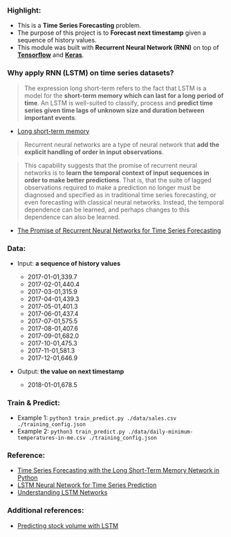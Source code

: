 ### Highlight:
- This is a **Time Series Forecasting** problem.
- The purpose of this project is to **Forecast next timestamp** given a sequence of history values.
- This module was built with **Recurrent Neural Network (RNN)** on top of **[Tensorflow](https://github.com/tensorflow/tensorflow)** and **[Keras](https://github.com/keras-team/keras)**.

### Why apply RNN (LSTM) on time series datasets?
> The expression long short-term refers to the fact that LSTM is a model for the **short-term memory which can last for a long period of time**. An LSTM is well-suited to classify, process and **predict time series given time lags of unknown size and duration between important events**.
- [Long short-term memory](https://en.wikipedia.org/wiki/Long_short-term_memory)

> Recurrent neural networks are a type of neural network that **add the explicit handling of order in input observations**.

> This capability suggests that the promise of recurrent neural networks is to **learn the temporal context of input sequences in order to make better predictions**. That is, that the suite of lagged observations required to make a prediction no longer must be diagnosed and specified as in traditional time series forecasting, or even forecasting with classical neural networks. Instead, the temporal dependence can be learned, and perhaps changes to this dependence can also be learned.

- [The Promise of Recurrent Neural Networks for Time Series Forecasting](https://machinelearningmastery.com/promise-recurrent-neural-networks-time-series-forecasting/)

### Data:
- Input: **a sequence of history values**
  - 2017-01-01,339.7
  - 2017-02-01,440.4
  - 2017-03-01,315.9
  - 2017-04-01,439.3
  - 2017-05-01,401.3
  - 2017-06-01,437.4
  - 2017-07-01,575.5
  - 2017-08-01,407.6
  - 2017-09-01,682.0
  - 2017-10-01,475.3
  - 2017-11-01,581.3
  - 2017-12-01,646.9

- Output: **the value on next timestamp**
  - 2018-01-01,678.5

### Train & Predict:
- Example 1: ```python3 train_predict.py ./data/sales.csv ./training_config.json```
- Example 2: ```python3 train_predict.py ./data/daily-minimum-temperatures-in-me.csv ./training_config.json ```

### Reference:
- [Time Series Forecasting with the Long Short-Term Memory Network in Python](https://machinelearningmastery.com/time-series-forecasting-long-short-term-memory-network-python/)
- [LSTM Neural Network for Time Series Prediction](http://www.jakob-aungiers.com/articles/a/LSTM-Neural-Network-for-Time-Series-Prediction)
- [Understanding LSTM Networks](http://colah.github.io/posts/2015-08-Understanding-LSTMs/)

### Additional references:

- [Predicting stock volume with LSTM](https://sflscientific.com/data-science-blog/2017/2/10/predicting-stock-volume-with-lstm)
